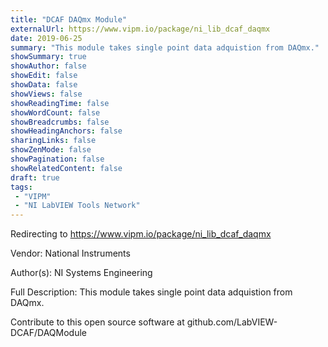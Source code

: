 ```yaml
---
title: "DCAF DAQmx Module"
externalUrl: https://www.vipm.io/package/ni_lib_dcaf_daqmx
date: 2019-06-25
summary: "This module takes single point data adquistion from DAQmx."
showSummary: true
showAuthor: false
showEdit: false
showData: false
showViews: false
showReadingTime: false
showWordCount: false
showBreadcrumbs: false
showHeadingAnchors: false
sharingLinks: false
showZenMode: false
showPagination: false
showRelatedContent: false
draft: true
tags:
 - "VIPM"
 - "NI LabVIEW Tools Network"
---
```


Redirecting to https://www.vipm.io/package/ni_lib_dcaf_daqmx

Vendor: National Instruments

Author(s): NI Systems Engineering
 
Full Description:
This module takes single point data adquistion from DAQmx.

Contribute to this open source software at github.com/LabVIEW-DCAF/DAQModule